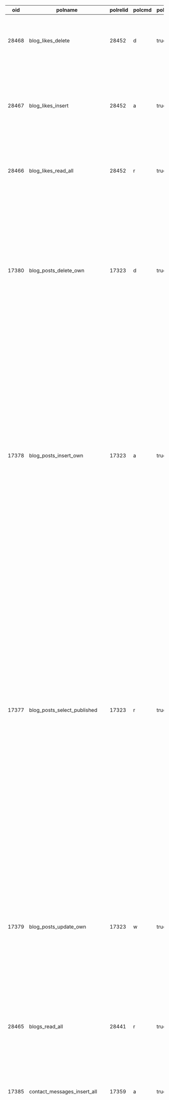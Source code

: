 | oid   | polname                     | polrelid | polcmd | polpermissive | polroles | polqual                                                                                                                                                                                                                                                                                                                                                                                                                                                                                                                                                                                                                                                                                                                                                                                                                                                                                                                                                                                                                                                                                                                                                                                                                                                                                                                                                                                                                                                                                                                                                                                                                                                                                                                                                                                                                                                                                                                                                                                                                | polwithcheck                                                                                                                                                                                                                                                                                                                                                                                                              |
| ----- | --------------------------- | -------- | ------ | ------------- | -------- | ---------------------------------------------------------------------------------------------------------------------------------------------------------------------------------------------------------------------------------------------------------------------------------------------------------------------------------------------------------------------------------------------------------------------------------------------------------------------------------------------------------------------------------------------------------------------------------------------------------------------------------------------------------------------------------------------------------------------------------------------------------------------------------------------------------------------------------------------------------------------------------------------------------------------------------------------------------------------------------------------------------------------------------------------------------------------------------------------------------------------------------------------------------------------------------------------------------------------------------------------------------------------------------------------------------------------------------------------------------------------------------------------------------------------------------------------------------------------------------------------------------------------------------------------------------------------------------------------------------------------------------------------------------------------------------------------------------------------------------------------------------------------------------------------------------------------------------------------------------------------------------------------------------------------------------------------------------------------------------------------------------------------- | ------------------------------------------------------------------------------------------------------------------------------------------------------------------------------------------------------------------------------------------------------------------------------------------------------------------------------------------------------------------------------------------------------------------------- |
| 28468 | blog_likes_delete           | 28452    | d      | true          | [0]      | {CONST :consttype 16 :consttypmod -1 :constcollid 0 :constlen 1 :constbyval true :constisnull false :location -1 :constvalue 1 [ 1 0 0 0 0 0 0 0 ]}                                                                                                                                                                                                                                                                                                                                                                                                                                                                                                                                                                                                                                                                                                                                                                                                                                                                                                                                                                                                                                                                                                                                                                                                                                                                                                                                                                                                                                                                                                                                                                                                                                                                                                                                                                                                                                                                    | null                                                                                                                                                                                                                                                                                                                                                                                                                      |
| 28467 | blog_likes_insert           | 28452    | a      | true          | [0]      | null                                                                                                                                                                                                                                                                                                                                                                                                                                                                                                                                                                                                                                                                                                                                                                                                                                                                                                                                                                                                                                                                                                                                                                                                                                                                                                                                                                                                                                                                                                                                                                                                                                                                                                                                                                                                                                                                                                                                                                                                                   | {CONST :consttype 16 :consttypmod -1 :constcollid 0 :constlen 1 :constbyval true :constisnull false :location -1 :constvalue 1 [ 1 0 0 0 0 0 0 0 ]}                                                                                                                                                                                                                                                                       |
| 28466 | blog_likes_read_all         | 28452    | r      | true          | [0]      | {CONST :consttype 16 :consttypmod -1 :constcollid 0 :constlen 1 :constbyval true :constisnull false :location -1 :constvalue 1 [ 1 0 0 0 0 0 0 0 ]}                                                                                                                                                                                                                                                                                                                                                                                                                                                                                                                                                                                                                                                                                                                                                                                                                                                                                                                                                                                                                                                                                                                                                                                                                                                                                                                                                                                                                                                                                                                                                                                                                                                                                                                                                                                                                                                                    | null                                                                                                                                                                                                                                                                                                                                                                                                                      |
| 17380 | blog_posts_delete_own       | 17323    | d      | true          | [0]      | {OPEXPR :opno 2972 :opfuncid 2956 :opresulttype 16 :opretset false :opcollid 0 :inputcollid 0 :args ({FUNCEXPR :funcid 16538 :funcresulttype 2950 :funcretset false :funcvariadic false :funcformat 0 :funccollid 0 :inputcollid 0 :args <> :location -1} {VAR :varno 1 :varattno 14 :vartype 2950 :vartypmod -1 :varcollid 0 :varnullingrels (b) :varlevelsup 0 :varnosyn 1 :varattnosyn 14 :location -1}) :location -1}                                                                                                                                                                                                                                                                                                                                                                                                                                                                                                                                                                                                                                                                                                                                                                                                                                                                                                                                                                                                                                                                                                                                                                                                                                                                                                                                                                                                                                                                                                                                                                                              | null                                                                                                                                                                                                                                                                                                                                                                                                                      |
| 17378 | blog_posts_insert_own       | 17323    | a      | true          | [0]      | null                                                                                                                                                                                                                                                                                                                                                                                                                                                                                                                                                                                                                                                                                                                                                                                                                                                                                                                                                                                                                                                                                                                                                                                                                                                                                                                                                                                                                                                                                                                                                                                                                                                                                                                                                                                                                                                                                                                                                                                                                   | {OPEXPR :opno 2972 :opfuncid 2956 :opresulttype 16 :opretset false :opcollid 0 :inputcollid 0 :args ({FUNCEXPR :funcid 16538 :funcresulttype 2950 :funcretset false :funcvariadic false :funcformat 0 :funccollid 0 :inputcollid 0 :args <> :location -1} {VAR :varno 1 :varattno 14 :vartype 2950 :vartypmod -1 :varcollid 0 :varnullingrels (b) :varlevelsup 0 :varnosyn 1 :varattnosyn 14 :location -1}) :location -1} |
| 17377 | blog_posts_select_published | 17323    | r      | true          | [0]      | {BOOLEXPR :boolop or :args ({OPEXPR :opno 91 :opfuncid 60 :opresulttype 16 :opretset false :opcollid 0 :inputcollid 0 :args ({VAR :varno 1 :varattno 7 :vartype 16 :vartypmod -1 :varcollid 0 :varnullingrels (b) :varlevelsup 0 :varnosyn 1 :varattnosyn 7 :location -1} {CONST :consttype 16 :consttypmod -1 :constcollid 0 :constlen 1 :constbyval true :constisnull false :location -1 :constvalue 1 [ 1 0 0 0 0 0 0 0 ]}) :location -1} {OPEXPR :opno 2972 :opfuncid 2956 :opresulttype 16 :opretset false :opcollid 0 :inputcollid 0 :args ({FUNCEXPR :funcid 16538 :funcresulttype 2950 :funcretset false :funcvariadic false :funcformat 0 :funccollid 0 :inputcollid 0 :args <> :location -1} {VAR :varno 1 :varattno 14 :vartype 2950 :vartypmod -1 :varcollid 0 :varnullingrels (b) :varlevelsup 0 :varnosyn 1 :varattnosyn 14 :location -1}) :location -1}) :location -1}                                                                                                                                                                                                                                                                                                                                                                                                                                                                                                                                                                                                                                                                                                                                                                                                                                                                                                                                                                                                                                                                                                                                  | null                                                                                                                                                                                                                                                                                                                                                                                                                      |
| 17379 | blog_posts_update_own       | 17323    | w      | true          | [0]      | {OPEXPR :opno 2972 :opfuncid 2956 :opresulttype 16 :opretset false :opcollid 0 :inputcollid 0 :args ({FUNCEXPR :funcid 16538 :funcresulttype 2950 :funcretset false :funcvariadic false :funcformat 0 :funccollid 0 :inputcollid 0 :args <> :location -1} {VAR :varno 1 :varattno 14 :vartype 2950 :vartypmod -1 :varcollid 0 :varnullingrels (b) :varlevelsup 0 :varnosyn 1 :varattnosyn 14 :location -1}) :location -1}                                                                                                                                                                                                                                                                                                                                                                                                                                                                                                                                                                                                                                                                                                                                                                                                                                                                                                                                                                                                                                                                                                                                                                                                                                                                                                                                                                                                                                                                                                                                                                                              | null                                                                                                                                                                                                                                                                                                                                                                                                                      |
| 28465 | blogs_read_all              | 28441    | r      | true          | [0]      | {CONST :consttype 16 :consttypmod -1 :constcollid 0 :constlen 1 :constbyval true :constisnull false :location -1 :constvalue 1 [ 1 0 0 0 0 0 0 0 ]}                                                                                                                                                                                                                                                                                                                                                                                                                                                                                                                                                                                                                                                                                                                                                                                                                                                                                                                                                                                                                                                                                                                                                                                                                                                                                                                                                                                                                                                                                                                                                                                                                                                                                                                                                                                                                                                                    | null                                                                                                                                                                                                                                                                                                                                                                                                                      |
| 17385 | contact_messages_insert_all | 17359    | a      | true          | [0]      | null                                                                                                                                                                                                                                                                                                                                                                                                                                                                                                                                                                                                                                                                                                                                                                                                                                                                                                                                                                                                                                                                                                                                                                                                                                                                                                                                                                                                                                                                                                                                                                                                                                                                                                                                                                                                                                                                                                                                                                                                                   | {CONST :consttype 16 :consttypmod -1 :constcollid 0 :constlen 1 :constbyval true :constisnull false :location -1 :constvalue 1 [ 1 0 0 0 0 0 0 0 ]}                                                                                                                                                                                                                                                                       |
| 17386 | contact_messages_select_own | 17359    | r      | true          | [0]      | {SUBLINK :subLinkType 0 :subLinkId 0 :testexpr <> :operName <> :subselect {QUERY :commandType 1 :querySource 0 :canSetTag true :utilityStmt <> :resultRelation 0 :hasAggs false :hasWindowFuncs false :hasTargetSRFs false :hasSubLinks false :hasDistinctOn false :hasRecursive false :hasModifyingCTE false :hasForUpdate false :hasRowSecurity false :isReturn false :cteList <> :rtable ({RANGETBLENTRY :alias <> :eref {ALIAS :aliasname profiles :colnames ("id" "email" "full_name" "avatar_url" "created_at" "updated_at")} :rtekind 0 :relid 17292 :inh true :relkind r :rellockmode 1 :perminfoindex 1 :tablesample <> :lateral false :inFromCl true :securityQuals <>}) :rteperminfos ({RTEPERMISSIONINFO :relid 17292 :inh true :requiredPerms 2 :checkAsUser 0 :selectedCols (b 8) :insertedCols (b) :updatedCols (b)}) :jointree {FROMEXPR :fromlist ({RANGETBLREF :rtindex 1}) :quals {OPEXPR :opno 2972 :opfuncid 2956 :opresulttype 16 :opretset false :opcollid 0 :inputcollid 0 :args ({VAR :varno 1 :varattno 1 :vartype 2950 :vartypmod -1 :varcollid 0 :varnullingrels (b) :varlevelsup 0 :varnosyn 1 :varattnosyn 1 :location -1} {FUNCEXPR :funcid 16538 :funcresulttype 2950 :funcretset false :funcvariadic false :funcformat 0 :funccollid 0 :inputcollid 0 :args <> :location -1}) :location -1}} :mergeActionList <> :mergeTargetRelation 0 :mergeJoinCondition <> :targetList ({TARGETENTRY :expr {CONST :consttype 23 :consttypmod -1 :constcollid 0 :constlen 4 :constbyval true :constisnull false :location -1 :constvalue 4 [ 1 0 0 0 0 0 0 0 ]} :resno 1 :resname ?column? :ressortgroupref 0 :resorigtbl 0 :resorigcol 0 :resjunk false}) :override 0 :onConflict <> :returningList <> :groupClause <> :groupDistinct false :groupingSets <> :havingQual <> :windowClause <> :distinctClause <> :sortClause <> :limitOffset <> :limitCount <> :limitOption 0 :rowMarks <> :setOperations <> :constraintDeps <> :withCheckOptions <> :stmt_location -1 :stmt_len -1} :location -1} | null                                                                                                                                                                                                                                                                                                                                                                                                                      |
| 17387 | contact_messages_update_own | 17359    | w      | true          | [0]      | {SUBLINK :subLinkType 0 :subLinkId 0 :testexpr <> :operName <> :subselect {QUERY :commandType 1 :querySource 0 :canSetTag true :utilityStmt <> :resultRelation 0 :hasAggs false :hasWindowFuncs false :hasTargetSRFs false :hasSubLinks false :hasDistinctOn false :hasRecursive false :hasModifyingCTE false :hasForUpdate false :hasRowSecurity false :isReturn false :cteList <> :rtable ({RANGETBLENTRY :alias <> :eref {ALIAS :aliasname profiles :colnames ("id" "email" "full_name" "avatar_url" "created_at" "updated_at")} :rtekind 0 :relid 17292 :inh true :relkind r :rellockmode 1 :perminfoindex 1 :tablesample <> :lateral false :inFromCl true :securityQuals <>}) :rteperminfos ({RTEPERMISSIONINFO :relid 17292 :inh true :requiredPerms 2 :checkAsUser 0 :selectedCols (b 8) :insertedCols (b) :updatedCols (b)}) :jointree {FROMEXPR :fromlist ({RANGETBLREF :rtindex 1}) :quals {OPEXPR :opno 2972 :opfuncid 2956 :opresulttype 16 :opretset false :opcollid 0 :inputcollid 0 :args ({VAR :varno 1 :varattno 1 :vartype 2950 :vartypmod -1 :varcollid 0 :varnullingrels (b) :varlevelsup 0 :varnosyn 1 :varattnosyn 1 :location -1} {FUNCEXPR :funcid 16538 :funcresulttype 2950 :funcretset false :funcvariadic false :funcformat 0 :funccollid 0 :inputcollid 0 :args <> :location -1}) :location -1}} :mergeActionList <> :mergeTargetRelation 0 :mergeJoinCondition <> :targetList ({TARGETENTRY :expr {CONST :consttype 23 :consttypmod -1 :constcollid 0 :constlen 4 :constbyval true :constisnull false :location -1 :constvalue 4 [ 1 0 0 0 0 0 0 0 ]} :resno 1 :resname ?column? :ressortgroupref 0 :resorigtbl 0 :resorigcol 0 :resjunk false}) :override 0 :onConflict <> :returningList <> :groupClause <> :groupDistinct false :groupingSets <> :havingQual <> :windowClause <> :distinctClause <> :sortClause <> :limitOffset <> :limitCount <> :limitOption 0 :rowMarks <> :setOperations <> :constraintDeps <> :withCheckOptions <> :stmt_location -1 :stmt_len -1} :location -1} | null                                                                                                                                                                                                                                                                                                                                                                                                                      |
| 17372 | profiles_delete_own         | 17292    | d      | true          | [0]      | {OPEXPR :opno 2972 :opfuncid 2956 :opresulttype 16 :opretset false :opcollid 0 :inputcollid 0 :args ({FUNCEXPR :funcid 16538 :funcresulttype 2950 :funcretset false :funcvariadic false :funcformat 0 :funccollid 0 :inputcollid 0 :args <> :location -1} {VAR :varno 1 :varattno 1 :vartype 2950 :vartypmod -1 :varcollid 0 :varnullingrels (b) :varlevelsup 0 :varnosyn 1 :varattnosyn 1 :location -1}) :location -1}                                                                                                                                                                                                                                                                                                                                                                                                                                                                                                                                                                                                                                                                                                                                                                                                                                                                                                                                                                                                                                                                                                                                                                                                                                                                                                                                                                                                                                                                                                                                                                                                | null                                                                                                                                                                                                                                                                                                                                                                                                                      |
| 17370 | profiles_insert_own         | 17292    | a      | true          | [0]      | null                                                                                                                                                                                                                                                                                                                                                                                                                                                                                                                                                                                                                                                                                                                                                                                                                                                                                                                                                                                                                                                                                                                                                                                                                                                                                                                                                                                                                                                                                                                                                                                                                                                                                                                                                                                                                                                                                                                                                                                                                   | {OPEXPR :opno 2972 :opfuncid 2956 :opresulttype 16 :opretset false :opcollid 0 :inputcollid 0 :args ({FUNCEXPR :funcid 16538 :funcresulttype 2950 :funcretset false :funcvariadic false :funcformat 0 :funccollid 0 :inputcollid 0 :args <> :location -1} {VAR :varno 1 :varattno 1 :vartype 2950 :vartypmod -1 :varcollid 0 :varnullingrels (b) :varlevelsup 0 :varnosyn 1 :varattnosyn 1 :location -1}) :location -1}   |
| 17369 | profiles_select_own         | 17292    | r      | true          | [0]      | {OPEXPR :opno 2972 :opfuncid 2956 :opresulttype 16 :opretset false :opcollid 0 :inputcollid 0 :args ({FUNCEXPR :funcid 16538 :funcresulttype 2950 :funcretset false :funcvariadic false :funcformat 0 :funccollid 0 :inputcollid 0 :args <> :location -1} {VAR :varno 1 :varattno 1 :vartype 2950 :vartypmod -1 :varcollid 0 :varnullingrels (b) :varlevelsup 0 :varnosyn 1 :varattnosyn 1 :location -1}) :location -1}                                                                                                                                                                                                                                                                                                                                                                                                                                                                                                                                                                                                                                                                                                                                                                                                                                                                                                                                                                                                                                                                                                                                                                                                                                                                                                                                                                                                                                                                                                                                                                                                | null                                                                                                                                                                                                                                                                                                                                                                                                                      |
| 17371 | profiles_update_own         | 17292    | w      | true          | [0]      | {OPEXPR :opno 2972 :opfuncid 2956 :opresulttype 16 :opretset false :opcollid 0 :inputcollid 0 :args ({FUNCEXPR :funcid 16538 :funcresulttype 2950 :funcretset false :funcvariadic false :funcformat 0 :funccollid 0 :inputcollid 0 :args <> :location -1} {VAR :varno 1 :varattno 1 :vartype 2950 :vartypmod -1 :varcollid 0 :varnullingrels (b) :varlevelsup 0 :varnosyn 1 :varattnosyn 1 :location -1}) :location -1}                                                                                                                                                                                                                                                                                                                                                                                                                                                                                                                                                                                                                                                                                                                                                                                                                                                                                                                                                                                                                                                                                                                                                                                                                                                                                                                                                                                                                                                                                                                                                                                                | null                                                                                                                                                                                                                                                                                                                                                                                                                      |
| 17376 | projects_delete_own         | 17306    | d      | true          | [0]      | {OPEXPR :opno 2972 :opfuncid 2956 :opresulttype 16 :opretset false :opcollid 0 :inputcollid 0 :args ({FUNCEXPR :funcid 16538 :funcresulttype 2950 :funcretset false :funcvariadic false :funcformat 0 :funccollid 0 :inputcollid 0 :args <> :location -1} {VAR :varno 1 :varattno 13 :vartype 2950 :vartypmod -1 :varcollid 0 :varnullingrels (b) :varlevelsup 0 :varnosyn 1 :varattnosyn 13 :location -1}) :location -1}                                                                                                                                                                                                                                                                                                                                                                                                                                                                                                                                                                                                                                                                                                                                                                                                                                                                                                                                                                                                                                                                                                                                                                                                                                                                                                                                                                                                                                                                                                                                                                                              | null                                                                                                                                                                                                                                                                                                                                                                                                                      |
| 17374 | projects_insert_own         | 17306    | a      | true          | [0]      | null                                                                                                                                                                                                                                                                                                                                                                                                                                                                                                                                                                                                                                                                                                                                                                                                                                                                                                                                                                                                                                                                                                                                                                                                                                                                                                                                                                                                                                                                                                                                                                                                                                                                                                                                                                                                                                                                                                                                                                                                                   | {OPEXPR :opno 2972 :opfuncid 2956 :opresulttype 16 :opretset false :opcollid 0 :inputcollid 0 :args ({FUNCEXPR :funcid 16538 :funcresulttype 2950 :funcretset false :funcvariadic false :funcformat 0 :funccollid 0 :inputcollid 0 :args <> :location -1} {VAR :varno 1 :varattno 13 :vartype 2950 :vartypmod -1 :varcollid 0 :varnullingrels (b) :varlevelsup 0 :varnosyn 1 :varattnosyn 13 :location -1}) :location -1} |
| 17373 | projects_select_all         | 17306    | r      | true          | [0]      | {CONST :consttype 16 :consttypmod -1 :constcollid 0 :constlen 1 :constbyval true :constisnull false :location -1 :constvalue 1 [ 1 0 0 0 0 0 0 0 ]}                                                                                                                                                                                                                                                                                                                                                                                                                                                                                                                                                                                                                                                                                                                                                                                                                                                                                                                                                                                                                                                                                                                                                                                                                                                                                                                                                                                                                                                                                                                                                                                                                                                                                                                                                                                                                                                                    | null                                                                                                                                                                                                                                                                                                                                                                                                                      |
| 17375 | projects_update_own         | 17306    | w      | true          | [0]      | {OPEXPR :opno 2972 :opfuncid 2956 :opresulttype 16 :opretset false :opcollid 0 :inputcollid 0 :args ({FUNCEXPR :funcid 16538 :funcresulttype 2950 :funcretset false :funcvariadic false :funcformat 0 :funccollid 0 :inputcollid 0 :args <> :location -1} {VAR :varno 1 :varattno 13 :vartype 2950 :vartypmod -1 :varcollid 0 :varnullingrels (b) :varlevelsup 0 :varnosyn 1 :varattnosyn 13 :location -1}) :location -1}                                                                                                                                                                                                                                                                                                                                                                                                                                                                                                                                                                                                                                                                                                                                                                                                                                                                                                                                                                                                                                                                                                                                                                                                                                                                                                                                                                                                                                                                                                                                                                                              | null                                                                                                                                                                                                                                                                                                                                                                                                                      |
| 17384 | social_links_delete_own     | 17342    | d      | true          | [0]      | {OPEXPR :opno 2972 :opfuncid 2956 :opresulttype 16 :opretset false :opcollid 0 :inputcollid 0 :args ({FUNCEXPR :funcid 16538 :funcresulttype 2950 :funcretset false :funcvariadic false :funcformat 0 :funccollid 0 :inputcollid 0 :args <> :location -1} {VAR :varno 1 :varattno 10 :vartype 2950 :vartypmod -1 :varcollid 0 :varnullingrels (b) :varlevelsup 0 :varnosyn 1 :varattnosyn 10 :location -1}) :location -1}                                                                                                                                                                                                                                                                                                                                                                                                                                                                                                                                                                                                                                                                                                                                                                                                                                                                                                                                                                                                                                                                                                                                                                                                                                                                                                                                                                                                                                                                                                                                                                                              | null                                                                                                                                                                                                                                                                                                                                                                                                                      |
| 17382 | social_links_insert_own     | 17342    | a      | true          | [0]      | null                                                                                                                                                                                                                                                                                                                                                                                                                                                                                                                                                                                                                                                                                                                                                                                                                                                                                                                                                                                                                                                                                                                                                                                                                                                                                                                                                                                                                                                                                                                                                                                                                                                                                                                                                                                                                                                                                                                                                                                                                   | {OPEXPR :opno 2972 :opfuncid 2956 :opresulttype 16 :opretset false :opcollid 0 :inputcollid 0 :args ({FUNCEXPR :funcid 16538 :funcresulttype 2950 :funcretset false :funcvariadic false :funcformat 0 :funccollid 0 :inputcollid 0 :args <> :location -1} {VAR :varno 1 :varattno 10 :vartype 2950 :vartypmod -1 :varcollid 0 :varnullingrels (b) :varlevelsup 0 :varnosyn 1 :varattnosyn 10 :location -1}) :location -1} |
| 17381 | social_links_select_visible | 17342    | r      | true          | [0]      | {BOOLEXPR :boolop or :args ({OPEXPR :opno 91 :opfuncid 60 :opresulttype 16 :opretset false :opcollid 0 :inputcollid 0 :args ({VAR :varno 1 :varattno 7 :vartype 16 :vartypmod -1 :varcollid 0 :varnullingrels (b) :varlevelsup 0 :varnosyn 1 :varattnosyn 7 :location -1} {CONST :consttype 16 :consttypmod -1 :constcollid 0 :constlen 1 :constbyval true :constisnull false :location -1 :constvalue 1 [ 1 0 0 0 0 0 0 0 ]}) :location -1} {OPEXPR :opno 2972 :opfuncid 2956 :opresulttype 16 :opretset false :opcollid 0 :inputcollid 0 :args ({FUNCEXPR :funcid 16538 :funcresulttype 2950 :funcretset false :funcvariadic false :funcformat 0 :funccollid 0 :inputcollid 0 :args <> :location -1} {VAR :varno 1 :varattno 10 :vartype 2950 :vartypmod -1 :varcollid 0 :varnullingrels (b) :varlevelsup 0 :varnosyn 1 :varattnosyn 10 :location -1}) :location -1}) :location -1}                                                                                                                                                                                                                                                                                                                                                                                                                                                                                                                                                                                                                                                                                                                                                                                                                                                                                                                                                                                                                                                                                                                                  | null                                                                                                                                                                                                                                                                                                                                                                                                                      |
| 17383 | social_links_update_own     | 17342    | w      | true          | [0]      | {OPEXPR :opno 2972 :opfuncid 2956 :opresulttype 16 :opretset false :opcollid 0 :inputcollid 0 :args ({FUNCEXPR :funcid 16538 :funcresulttype 2950 :funcretset false :funcvariadic false :funcformat 0 :funccollid 0 :inputcollid 0 :args <> :location -1} {VAR :varno 1 :varattno 10 :vartype 2950 :vartypmod -1 :varcollid 0 :varnullingrels (b) :varlevelsup 0 :varnosyn 1 :varattnosyn 10 :location -1}) :location -1}                                                                                                                                                                                                                                                                                                                                                                                                                                                                                                                                                                                                                                                                                                                                                                                                                                                                                                                                                                                                                                                                                                                                                                                                                                                                                                                                                                                                                                                                                                                                                                                              | null                                                                                                                                                                                                                                                                                                                                                                                                                      |